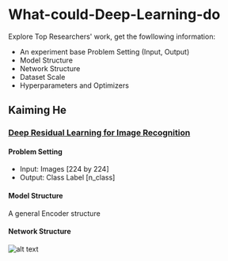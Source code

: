 # What-could-Deep-Learning-do

Explore Top Researchers' work, get the fowllowing information:
* An experiment base Problem Setting (Input, Output)
* Model Structure
* Network Structure
* Dataset Scale
* Hyperparameters and Optimizers

## Kaiming He
### [Deep Residual Learning for Image Recognition](https://www.cv-foundation.org/openaccess/content_cvpr_2016/papers/He_Deep_Residual_Learning_CVPR_2016_paper.pdf)
#### Problem Setting
* Input: Images \[224 by 224\]
* Output: Class Label \[n_class\]
#### Model Structure
A general Encoder structure
#### Network Structure
![alt text](https://github.com/MaureenZOU/What-could-Deep-Learning-do/blob/master/imgs/resnet.png)
